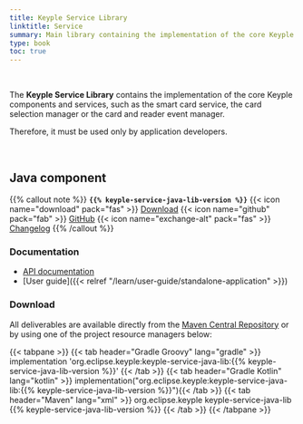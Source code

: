 ```yaml
---
title: Keyple Service Library
linktitle: Service
summary: Main library containing the implementation of the core Keyple components and services.
type: book
toc: true
---
```


<br>

The **Keyple Service Library** contains the implementation of the core Keyple components and services, such as the smart card service, the card selection manager or the card and reader event manager.

Therefore, it must be used only by application developers.

<br>

## Java component

{{% callout note %}}
**`{{% keyple-service-java-lib-version %}}`**
<span class="component-metadata">{{< icon name="download" pack="fas" >}} [Download](#download)</span>
<span class="component-metadata">{{< icon name="github" pack="fab" >}} [GitHub](https://github.com/eclipse/keyple-service-java-lib/)</span>
<span class="component-metadata">{{< icon name="exchange-alt" pack="fas" >}} [Changelog](https://github.com/eclipse/keyple-service-java-lib/blob/main/CHANGELOG.md)</span>
{{% /callout %}}

### Documentation

* [API documentation](https://eclipse.github.io/keyple-service-java-lib)
* [User guide]({{< relref "/learn/user-guide/standalone-application" >}})

### Download

All deliverables are available directly from the [Maven Central Repository](https://central.sonatype.dev/search?q=keyple-service-java-lib) or by using one of the project resource managers below:

{{< tabpane >}}
{{< tab header="Gradle Groovy" lang="gradle" >}}
implementation 'org.eclipse.keyple:keyple-service-java-lib:{{% keyple-service-java-lib-version %}}'
{{< /tab >}}
{{< tab header="Gradle Kotlin" lang="kotlin" >}}
implementation("org.eclipse.keyple:keyple-service-java-lib:{{% keyple-service-java-lib-version %}}"){{< /tab >}}
{{< tab header="Maven" lang="xml" >}}
<dependency>
  <groupId>org.eclipse.keyple</groupId>
  <artifactId>keyple-service-java-lib</artifactId>
  <version>{{% keyple-service-java-lib-version %}}</version>
</dependency>
{{< /tab >}}
{{< /tabpane >}}